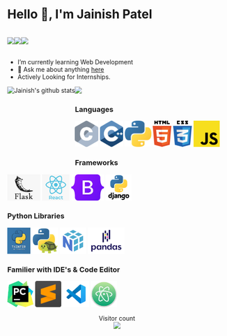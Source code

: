 # Hello 👋, I'm Jainish Patel


<br>

<div align="center">
  <a href="mailto:jenu3181@gmail.com">
      <img src="https://img.shields.io/badge/Gmail-D14836?style=for-the-badge&logo=gmail&logoColor=white" align="left">
  </a>
  <a href="https://www.linkedin.com/in/jainish31/">
      <img src="https://img.shields.io/badge/LinkedIn-0077B5?style=for-the-badge&logo=linkedin&logoColor=white" align="left">
  </a>   
  <a href="https://twitter.com/Jainish95459091">
      <img src="https://img.shields.io/badge/-Twitter-blue?style=for-the-badge&logo=twitter&logoColor=white" align="left">
  </a>   
    
</div>  

<br>
<br>



- I’m currently learning Web Development
- 💬 Ask me about anything [here](https://www.linkedin.com/in/jainish31/)
- Actively Looking for Internships.

<img align="left" height="200px" src="https://github-readme-stats.vercel.app/api?username=polonium31&show_icons=true&count_private=true&title_color=e6005c&theme=cobalt" alt="Jainish's github stats" />
<img align="centre" height="200px" src="https://github-readme-stats.vercel.app/api/top-langs/?username=polonium31&layout=compact&title_color=e6005c&theme=tokyonight" />


### **Languages**
<code><img height="60" src="https://github.com/polonium31/polonium31/blob/main/images/c.png"></code>
<code><img height="60" src="https://github.com/polonium31/polonium31/blob/main/images/cpp.png"></code>
<code><img height="60" src="https://github.com/polonium31/polonium31/blob/main/images/python.png"></code>
<code><img height="60" src="https://github.com/polonium31/polonium31/blob/main/images/html.png"></code>
<code><img height="60" src="https://github.com/polonium31/polonium31/blob/main/images/css.png"></code>
<code><img height="60" src="https://github.com/polonium31/polonium31/blob/main/images/js.png"></code>


### **Frameworks**

<code><img height="60" src="https://github.com/polonium31/polonium31/blob/main/images/flask.png"></code>
<code><img height="60" src="https://github.com/polonium31/polonium31/blob/main/images/react.png"></code>
<code><img height="60" src="https://github.com/polonium31/polonium31/blob/main/images/bootstrap.png"></code>
<code><img height="60" src="https://github.com/polonium31/polonium31/blob/main/images/django.png"></code>

### **Python Libraries**

<code><img height="60" src="https://github.com/polonium31/polonium31/blob/main/images/tkinter.png"></code>
<code><img height="60" src="https://github.com/polonium31/polonium31/blob/main/images/turtle.png"></code>
<code><img height="60" src="https://github.com/polonium31/polonium31/blob/main/images/nupy.png"></code>
<code><img height="60" src="https://github.com/polonium31/polonium31/blob/main/images/pandas.png"></code>

### **Familier with IDE's & Code Editor**
<code><img height="60" src="https://github.com/polonium31/polonium31/blob/main/images/pycharm.png"></code>
<code><img height="60" src="https://github.com/polonium31/polonium31/blob/main/images/sublime.png"></code>
<code><img height="60" src="https://github.com/polonium31/polonium31/blob/main/images/vscode.png"></code>
<code><img height="60" src="https://github.com/polonium31/polonium31/blob/main/images/atom.png"></code>


<p align="center"> 
  Visitor count<br>
  <img src="https://profile-counter.glitch.me/polonium31/count.svg" />
</p>

